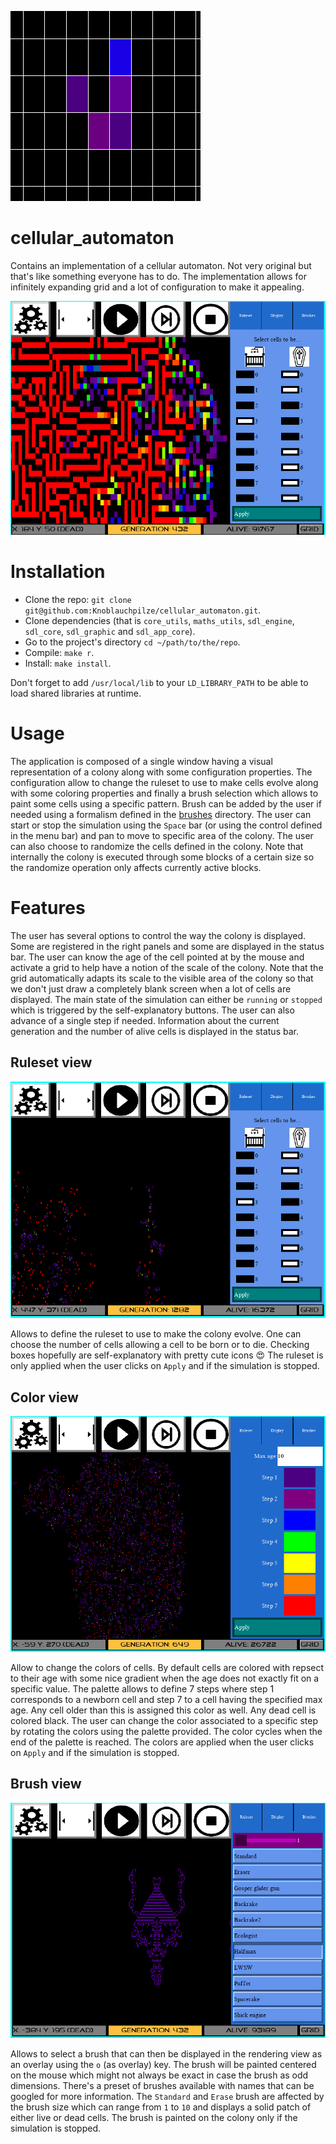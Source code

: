 ![Glider](logo.png)

# cellular_automaton

Contains an implementation of a cellular automaton. Not very original but that's like something everyone has to do. The implementation allows for infinitely expanding grid and a lot of configuration to make it appealing.

![Example](example.png)

# Installation

- Clone the repo: `git clone git@github.com:Knoblauchpilze/cellular_automaton.git`.
- Clone dependencies (that is `core_utils`, `maths_utils`, `sdl_engine`, `sdl_core`, `sdl_graphic` and `sdl_app_core`).
- Go to the project's directory `cd ~/path/to/the/repo`.
- Compile: `make r`.
- Install: `make install`.

Don't forget to add `/usr/local/lib` to your `LD_LIBRARY_PATH` to be able to load shared libraries at runtime.

# Usage

The application is composed of a single window having a visual representation of a colony along with some configuration properties. The configuration allow to change the ruleset to use to make cells evolve along with some coloring properties and finally a brush selection which allows to paint some cells using a specific pattern.
Brush can be added by the user if needed using a formalism defined in the [brushes](https://github.com/Knoblauchpilze/cellular_automaton/tree/master/data/brushes) directory.
The user can start or stop the simulation using the `Space` bar (or using the control defined in the menu bar) and pan to move to specific area of the colony. The user can also choose to randomize the cells defined in the colony.
Note that internally the colony is executed through some blocks of a certain size so the randomize operation only affects currently active blocks.

# Features

The user has several options to control the way the colony is displayed. Some are registered in the right panels and some are displayed in the status bar. The user can know the age of the cell pointed at by the mouse and activate a grid to help have a notion of the scale of the colony. Note that the grid automatically adapts its scale to the visible area of the colony so that we don't just draw a completely blank screen when a lot of cells are displayed.
The main state of the simulation can either be `running` or `stopped` which is triggered by the self-explanatory buttons. The user can also advance of a single step if needed.
Information about the current generation and the number of alive cells is displayed in the status bar.

## Ruleset view

![Ruleset view](ruleset_view.png)

Allows to define the ruleset to use to make the colony evolve. One can choose the number of cells allowing a cell to be born or to die. Checking boxes hopefully are self-explanatory with pretty cute icons :heart_eyes:
The ruleset is only applied when the user clicks on `Apply` and if the simulation is stopped.

## Color view

![Colors view](colors_view.png)

Allow to change the colors of cells. By default cells are colored with repsect to their age with some nice gradient when the age does not exactly fit on a specific value. The palette allows to define 7 steps where step 1 corresponds to a newborn cell and step 7 to a cell having the specified max age. Any cell older than this is assigned this color as well. Any dead cell is colored black.
The user can change the color associated to a specific step by rotating the colors using the palette provided. The color cycles when the end of the palette is reached.
The colors are applied when the user clicks on `Apply` and if the simulation is stopped.

## Brush view

![Brush](brush.png)

Allows to select a brush that can then be displayed in the rendering view as an overlay using the `o` (as overlay) key. The brush will be painted centered on the mouse which might not always be exact in case the brush as odd dimensions. There's a preset of brushes available with names that can be googled for more information.
The `Standard` and `Erase` brush are affected by the brush size which can range from `1` to `10` and displays a solid patch of either live or dead cells.
The brush is painted on the colony only if the simulation is stopped.
